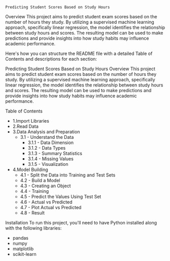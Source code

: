                                                                  Predicting Student Scores Based on Study Hours
Overview
This project aims to predict student exam scores based on the number of hours they study. By utilizing a supervised machine learning approach, specifically linear regression, the model identifies the relationship between study hours and scores. The resulting model can be used to make predictions and provide insights into how study habits may influence academic performance.


Here's how you can structure the README file with a detailed Table of Contents and descriptions for each section:

Predicting Student Scores Based on Study Hours
Overview
This project aims to predict student exam scores based on the number of hours they study. By utilizing a supervised machine learning approach, specifically linear regression, the model identifies the relationship between study hours and scores. The resulting model can be used to make predictions and provide insights into how study habits may influence academic performance.

Table of Contents
- 1.Import Libraries
- 2.Read Data
- 3.Data Analysis and Preparation
  - 3.1 - Understand the Data
    - 3.1.1 - Data Dimension
    - 3.1.2 - Data Types
    - 3.1.3 - Summary Statistics
    - 3.1.4 - Missing Values
    - 3.1.5 - Visualization
- 4.Model Building
  - 4.1 - Split the Data into Training and Test Sets
  - 4.2 - Build a Model
  - 4.3 - Creating an Object
  - 4.4 - Training
  - 4.5 - Predict the Values Using Test Set
  - 4.6 - Actual vs Predicted
  - 4.7 - Plot Actual vs Predicted
  - 4.8 - Result


 Installation
To run this project, you'll need to have Python installed along with the following libraries:

- pandas
- numpy
- matplotlib
- scikit-learn
  

